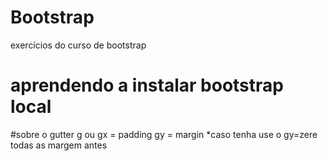 # Bootstrap
exercícios do curso de bootstrap
# aprendendo a instalar bootstrap local
#sobre o gutter
g ou gx = padding
gy = margin
*caso tenha use o gy=zere todas as margem antes
